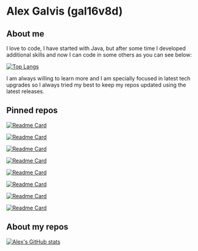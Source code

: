 # Alex Galvis (gal16v8d)

## About me

I love to code, I have started with Java, but after some time I developed additional skills and now I can code in some others as you can see below:

[![Top Langs](https://github-readme-stats.vercel.app/api/top-langs/?username=gal16v8d&size_weight=0.5&count_weight=0.5&theme=dark)](https://github.com/anuraghazra/github-readme-stats)

I am always willing to learn more and I am specially focused in latest tech upgrades
so I always tried my best to keep my repos updated using the latest releases.

## Pinned repos

[![Readme Card](https://github-readme-stats.vercel.app/api/pin/?username=gal16v8d&repo=dw2-svc&theme=dark)](https://github.com/gal16v8d/dw2-svc)

[![Readme Card](https://github-readme-stats.vercel.app/api/pin/?username=gal16v8d&repo=j2ee&theme=dark)](https://github.com/gal16v8d/j2ee)

[![Readme Card](https://github-readme-stats.vercel.app/api/pin/?username=gal16v8d&repo=dw1-svc&theme=dark)](https://github.com/gal16v8d/dw1-svc)

[![Readme Card](https://github-readme-stats.vercel.app/api/pin/?username=gal16v8d&repo=dw1-ui&theme=dark)](https://github.com/gal16v8d/dw1-ui)

[![Readme Card](https://github-readme-stats.vercel.app/api/pin/?username=gal16v8d&repo=pvz-svc&theme=dark)](https://github.com/gal16v8d/pvz-svc)

[![Readme Card](https://github-readme-stats.vercel.app/api/pin/?username=gal16v8d&repo=pvz-ui&theme=dark)](https://github.com/gal16v8d/pvz-ui)

[![Readme Card](https://github-readme-stats.vercel.app/api/pin/?username=gal16v8d&repo=flag-ui&theme=dark)](https://github.com/gal16v8d/flag-ui)

[![Readme Card](https://github-readme-stats.vercel.app/api/pin/?username=gal16v8d&repo=fruit-app&theme=dark)](https://github.com/gal16v8d/fruit-app)

## About my repos

[![Alex's GitHub stats](https://github-readme-stats.vercel.app/api?username=gal16v8d&show_icons=true&theme=dark)](https://github.com/anuraghazra/github-readme-stats)